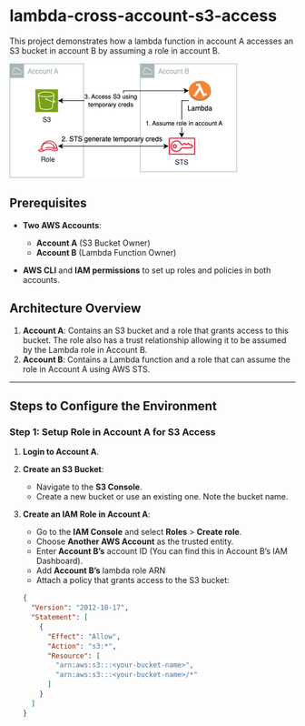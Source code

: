 # lambda-cross-account-s3-access
This project demonstrates how a lambda function in account A accesses an S3 bucket in account B by assuming a role in account B. 

![Lambda Cross-Account Access Diagram](assets/lambda-crossaccount-s3.drawio.png)

## Prerequisites
- **Two AWS Accounts**: 
  - **Account A** (S3 Bucket Owner)
  - **Account B** (Lambda Function Owner)
  
- **AWS CLI** and **IAM permissions** to set up roles and policies in both accounts.

## Architecture Overview

1. **Account A**: Contains an S3 bucket and a role that grants access to this bucket. The role also has a trust relationship allowing it to be assumed by the Lambda role in Account B.
2. **Account B**: Contains a Lambda function and a role that can assume the role in Account A using AWS STS.

---

## Steps to Configure the Environment

### Step 1: Setup Role in Account A for S3 Access

1. **Login to Account A**.
2. **Create an S3 Bucket**:
   - Navigate to the **S3 Console**.
   - Create a new bucket or use an existing one. Note the bucket name.

3. **Create an IAM Role in Account A**:
   - Go to the **IAM Console** and select **Roles** > **Create role**.
   - Choose **Another AWS Account** as the trusted entity.
   - Enter **Account B’s** account ID (You can find this in Account B’s IAM Dashboard).
   - Add **Account B’s** lambda role ARN 
   - Attach a policy that grants access to the S3 bucket:

   ```json
   {
     "Version": "2012-10-17",
     "Statement": [
       {
         "Effect": "Allow",
         "Action": "s3:*",
         "Resource": [
           "arn:aws:s3:::<your-bucket-name>",
           "arn:aws:s3:::<your-bucket-name>/*"
         ]
       }
     ]
   }
